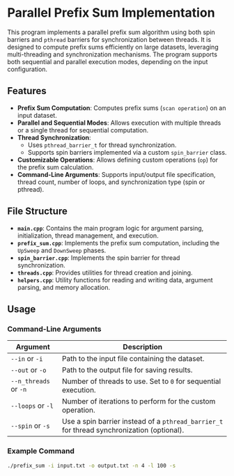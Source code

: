# Parallel Prefix Sum Implementation

This program implements a parallel prefix sum algorithm using both spin barriers and `pthread` barriers for synchronization between threads. It is designed to compute prefix sums efficiently on large datasets, leveraging multi-threading and synchronization mechanisms. The program supports both sequential and parallel execution modes, depending on the input configuration.

## Features

- **Prefix Sum Computation**: Computes prefix sums (`scan operation`) on an input dataset.
- **Parallel and Sequential Modes**: Allows execution with multiple threads or a single thread for sequential computation.
- **Thread Synchronization**:
  - Uses `pthread_barrier_t` for thread synchronization.
  - Supports spin barriers implemented via a custom `spin_barrier` class.
- **Customizable Operations**: Allows defining custom operations (`op`) for the prefix sum calculation.
- **Command-Line Arguments**: Supports input/output file specification, thread count, number of loops, and synchronization type (spin or pthread).

## File Structure

- **`main.cpp`**: Contains the main program logic for argument parsing, initialization, thread management, and execution.
- **`prefix_sum.cpp`**: Implements the prefix sum computation, including the `UpSweep` and `DownSweep` phases.
- **`spin_barrier.cpp`**: Implements the spin barrier for thread synchronization.
- **`threads.cpp`**: Provides utilities for thread creation and joining.
- **`helpers.cpp`**: Utility functions for reading and writing data, argument parsing, and memory allocation.

## Usage

### Command-Line Arguments

| Argument              | Description                                                                 |
|-----------------------|-----------------------------------------------------------------------------|
| `--in` or `-i`        | Path to the input file containing the dataset.                             |
| `--out` or `-o`       | Path to the output file for saving results.                                |
| `--n_threads` or `-n` | Number of threads to use. Set to `0` for sequential execution.             |
| `--loops` or `-l`     | Number of iterations to perform for the custom operation.                  |
| `--spin` or `-s`      | Use a spin barrier instead of a `pthread_barrier_t` for thread synchronization (optional). |

### Example Command

```bash
./prefix_sum -i input.txt -o output.txt -n 4 -l 100 -s
